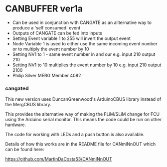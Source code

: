 # CANBUFFER ver1a
  * Can be used in conjunction with CANGATE as an allternative way to produce a 'self consumed' event
  * Outputs of CANGATE can be fed into inputs
  * Setting Event variable 1 to 255 will invert the output event
  * Node Variable 1 is used to either use the same incoming event number  or to multiply the event number by 10
  * Setting NV1 to 1 - same event number in and our e.g. input 210 output 210
  * Setting NV1 to 10 multiplies the event number by 10 e.g. input 210 output 2100
  * Philip Silver MERG Member 4082

### cangated

This new version uses DuncanGreenwood's ArduinoCBUS library instead of the MergCBUS library.

This provides the alternative way of making the FLiM/SLiM change for FCU using the Arduino serial monitor. This means the code could be run on other hardware.

The code for working with LEDs and a push button is also available. 

Details of how this works are in the README file for CANmINnOUT which can be found here: 

https://github.com/MartinDaCosta53/CANmINnOUT

